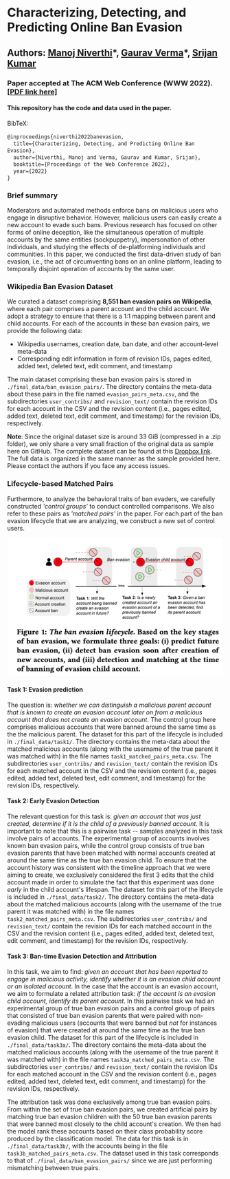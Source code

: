 # Characterizing, Detecting, and Predicting Online Ban Evasion 
## Authors: [Manoj Niverthi](https://www.linkedin.com/in/manojniverthi)\*, [Gaurav Verma](https://gaurav22verma.github.io/)\*, [Srijan Kumar](https://faculty.cc.gatech.edu/~srijan/) 
### Paper accepted at The ACM Web Conference (WWW 2022). [[PDF link here]](https://arxiv.org/pdf/2202.05257.pdf)
#### This repository has the code and data used in the paper. 

<!-- Paper: [arXiv](https://arxiv.org/abs/2202.05257)   -->
<!-- Slides: [soon](TODO)   
Video: [soon](TODO)   -->
BibTeX: 
```
@inproceedings{niverthi2022banevasion,
  title={Characterizing, Detecting, and Predicting Online Ban Evasion},
  author={Niverthi, Manoj and Verma, Gaurav and Kumar, Srijan},
  booktitle={Proceedings of the Web Conference 2022},
  year={2022}
}
```

### Brief summary 
Moderators and automated methods enforce bans on malicious users who engage in disruptive behavior. However, malicious users can easily create a new account to evade such bans. Previous research has focused on other forms of online deception, like the simultaneous operation of multiple accounts by the same entities (sockpuppetry), impersonation of other individuals, and studying the effects of de-platforming individuals and communities. In this paper, we conducted the first data-driven study of ban evasion, i.e., the act of circumventing bans on an online platform, leading to temporally disjoint operation of accounts by the same user. 

### Wikipedia Ban Evasion Dataset
We curated a dataset comprising **8,551 ban evasion pairs on Wikipedia**, where each pair comprises a parent account and the child account. We adopt a strategy to ensure that there is a 1:1 mapping between parent and child accounts. For each of the accounts in these ban evasion pairs, we provide the following data:  
* Wikipedia usernames, creation date, ban date, and other account-level meta-data
* Corresponding edit information in form of revision IDs, pages edited, added text, deleted text, edit comment, and timestamp  

The main dataset comprising these ban evasion pairs is stored in `./final_data/ban_evasion_pairs/`. The directory contains the meta-data about these pairs in the file named `evasion_pairs_meta.csv`, and the subdirectories `user_contribs/` and `revision_text/` contain the revision IDs for each account in the CSV and the revision content (i.e., pages edited, added text, deleted text, edit comment, and timestamp) for the revision IDs, respectively. 

**Note**: Since the original dataset size is around 33 GiB (compressed in a .zip folder), we only share a very small fraction of the original data as sample here on GitHub. The complete dataset can be found at this [Dropbox link](https://www.dropbox.com/s/eu94970fp1eo8kx/data.zip?dl=0). The full data is organized in the same manner as the sample provided here. Please contact the authors if you face any access issues. 

### Lifecycle-based Matched Pairs

Furthermore, to analyze the behavioral traits of ban evaders, we carefully constructed *'control groups'* to conduct controlled comparisons. We also refer to these pairs as *'matched pairs'* in the paper. For each part of the ban evasion lifecycle that we are analyzing, we construct a new set of control users. 

<center><img src="./lifecycle.PNG" width="500"></center>

#### Task 1: Evasion prediction
The question is: _whether we can distinguish a malicious parent account that is known to create an evasion account later on from a malicious account that does not create an evasion account_. The control group here comprises malicious accounts that were banned around the same time as the the malicious parent. The dataset for this part of the lifecycle is included in `./final_data/task1/`. The directory contains the meta-data about the matched malicious accounts (along with the username of the true parent it was matched with) in the file names `task1_matched_pairs_meta.csv`. The subdirectories `user_contribs/` and `revision_text/` contain the revision IDs for each matched account in the CSV and the revision content (i.e., pages edited, added text, deleted text, edit comment, and timestamp) for the revision IDs, respectively.

#### Task 2: Early Evasion Detection 
The relevant question for this task is: _given an account that was just created, determine if it is the child of a previously banned account_. It is important to note that this is a pairwise task -- samples analyzed in this task involve pairs of accounts. The experimental group of accounts involves known ban evasion pairs, while the control group consists of true ban evasion parents that have been matched with normal accounts created at around the same time as the true ban evasion child. To ensure that the account history was consistent with the timeline approach that we were aiming to create, we exclusively considered the first 3 edits that the child account made in order to simulate the fact that this experiment was done _early_ in the child account's lifespan. The dataset for this part of the lifecycle is included in `./final_data/task2/`. The directory contains the meta-data about the matched malicious accounts (along with the username of the true parent it was matched with) in the file names `task2_matched_pairs_meta.csv`. The subdirectories `user_contribs/` and `revision_text/` contain the revision IDs for each matched account in the CSV and the revision content (i.e., pages edited, added text, deleted text, edit comment, and timestamp) for the revision IDs, respectively.

#### Task 3: Ban-time Evasion Detection and Attribution
In this task, we aim to find: _given an account that has been reported to engage in malicious activity, identify whether it is an evasion child account or an isolated account_. In the case that the account is an evasion account, we aim to formulate a related attribution task: _if the account is an evasion child account, identify its parent account_. In this pairwise task we had an experimental group of true ban evasion pairs and a control group of pairs that consisted of true ban evasion parents that were paired with non-evading malicious users (accounts that were banned but _not_ for instances of evasion) that were created at around the same time as the true ban evasion child. The dataset for this part of the lifecycle is included in `./final_data/task3a/`. The directory contains the meta-data about the matched malicious accounts (along with the username of the true parent it was matched with) in the file names `task3a_matched_pairs_meta.csv`. The subdirectories `user_contribs/` and `revision_text/` contain the revision IDs for each matched account in the CSV and the revision content (i.e., pages edited, added text, deleted text, edit comment, and timestamp) for the revision IDs, respectively.

The attribution task was done exclusively among true ban evasion pairs. From within the set of true ban evasion pairs, we created artificial pairs by matching true ban evasion children with the 50 true ban evasion parents that were banned most closely to the child account's creation. We then had the model rank these accounts based on their class probability score produced by the classification model. The data for this task is in `./final_data/task3b/`, with the accounts being in the file `task3b_matched_pairs_meta.csv`. The dataset used in this task corresponds to that of `./final_data/ban_evasion_pairs/` since we are just performing mismatching between true pairs.

